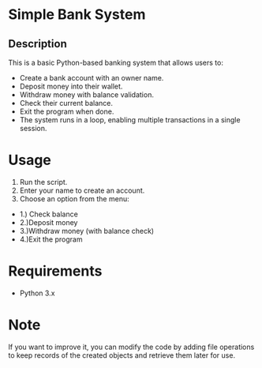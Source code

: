 # Simple Bank System
## Description
This is a basic Python-based banking system that allows users to:
* Create a bank account with an owner name.
* Deposit money into their wallet.
* Withdraw money with balance validation.
* Check their current balance.
* Exit the program when done.
* The system runs in a loop, enabling multiple transactions in a single session.

# Usage
1. Run the script.
1. Enter your name to create an account.
3. Choose an option from the menu:
* 1.) Check balance
* 2.)Deposit money
* 3.)Withdraw money (with balance check)
* 4.)Exit the program

# Requirements
* Python 3.x

# Note
If you want to improve it, you can modify the code by adding file operations to keep records of the created objects and retrieve them later for use.
